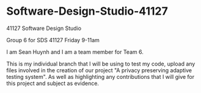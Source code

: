 # Software-Design-Studio-41127
41127 Software Design Studio

Group 6 for SDS 41127 Friday 9-11am

I am Sean Huynh and I am a team member for Team 6.

This is my individual branch that I will be using to test my code, upload any files involved in the creation of our project "A privacy preserving adaptive testing system". As well as highlighting any contributions that I will give for this project and subject as evidence.
